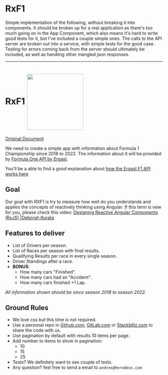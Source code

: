 # RxF1
Simple implementation of the following, without breaking it into components. It should be broken up for a real application as there's too much going on in the App Component, which also means it's hard to write good tests for it, but I've included a couple simple ones. The calls to the API server are broken out into a service, with simple tests for the good case. Testing for errors coming back from the server should ultimately be included, as well as handling other mangled json responses.

----


# RxF1 <img width="180" style="vertical-align:middle" src="https://uploads-ssl.webflow.com/62865614b39c464b76d339aa/62914f32232ba15d25772f9d_HeroDevs_RGB-_02-p-500.png">
[Original Document](https://gist.github.com/Villanuevand/54e67c30260e7424d6b3264cf6dfb058)


We need to create a simple app with information about Formula 1 Championship since 2018 to 2022. The information about it will be provided by
[Formula One API  by Ergast](http://ergast.com/mrd). 

You'll be a able to find a good explanation about [how the Ergast F1 API works here](https://documenter.getpostman.com/view/11586746/SztEa7bL#intro)

## Goal
Our goal with RXF1 is try to measure how well do you understands and applies the concepts of reactively thinking using Angular. 
If this term is new for you, please check this video: [Designing Reactive Angular Components (RxJS) |Deborah Kurata ](https://www.youtube.com/watch?v=CZYAph73mnI)

## Features to deliver
- List of Drivers per season.
- List of Races per season with final results.
- Qualifying Results per race in every single season.
- Driver Standings after a race.
- **BONUS**:
  - How many cars "Finished".
  - How many cars had an "Accident".
  - How many cars finished +1 Lap.

_All information shown should be since season 2018 to season 2022._

## Ground Rules
- We love css but this time is not required.
- Use a personal repo in [Github.com](https://github.com/), [GitLab.com](https://gitlab.com/) or [Stackblitz.com](https://stackblitz.com/) to share the code with us.
- Use pagination by default with results 10 items per page.
- Add number to items to show in pagination:
  - 10
  - 15
  - 25
- Tests? We definitely want to see couple of tests.   
- Any question? feel free to send a email to `andres@herodevs.com`
